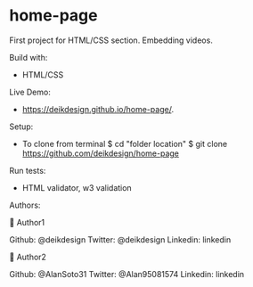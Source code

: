 # home-page

First project for HTML/CSS section. Embedding videos.

Build with:
- HTML/CSS


Live Demo:
- https://deikdesign.github.io/home-page/.

Setup:
- To clone from terminal
  $ cd "folder location"
  $ git clone https://github.com/deikdesign/home-page

Run tests:
- HTML validator, w3 validation

Authors:

👤 Author1

Github: @deikdesign
Twitter: @deikdesign
Linkedin: linkedin

👤 Author2

Github: @AlanSoto31
Twitter: @Alan95081574
Linkedin: linkedin
